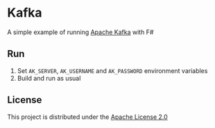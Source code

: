 # Kafka

A simple example of running [Apache Kafka](https://kafka.apache.org/) with F# 

## Run

1. Set `AK_SERVER`, `AK_USERNAME` and `AK_PASSWORD` environment variables
2. Build and run as usual

## License

This project is distributed under the [Apache License 2.0](LICENSE)
